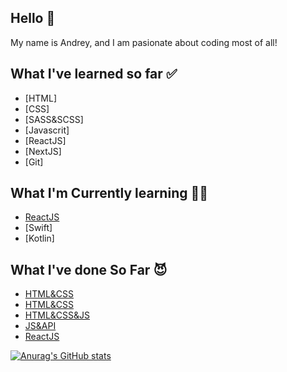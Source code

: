 ## Hello 👋

My name is Andrey, and I am pasionate about coding most of all!

## What I've learned so far ✅

- [HTML]
- [CSS]
- [SASS&SCSS]
- [Javascrit]
- [ReactJS]
- [NextJS]
- [Git]

## What I'm Currently learning 🧑‍💻

- [ReactJS](v.18)
- [Swift]
- [Kotlin]

## What I've done So Far 😈

- [HTML&CSS](https://github.com/andreycodez/ui-layout-web-google-main-page)
- [HTML&CSS](https://github.com/andreycodez/ui-layout-web-google-search-page/settings/pages)
- [HTML&CSS&JS](https://github.com/andreycodez/ui-layout-web-front-sassapp-landingpage)
- [JS&API](https://github.com/andreycodez/portfolio-web-api-js)
- [ReactJS](https://github.com/andreycodez/react-debt-free-calc)

[![Anurag's GitHub stats](https://github-readme-stats.vercel.app/api?username=andreycodez)](https://github.com/anuraghazra/github-readme-stats)
